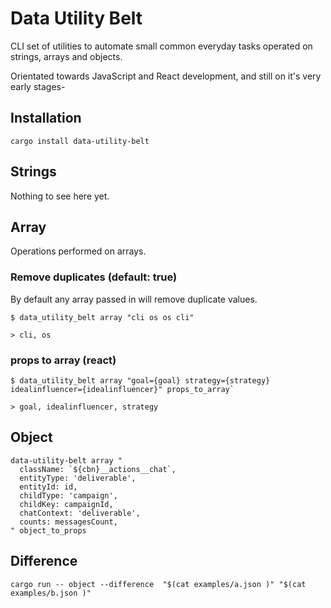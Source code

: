 # Data Utility Belt

CLI set of utilities to automate small common everyday tasks operated on strings, arrays and objects.

Orientated towards JavaScript and React development, and still on it's very early stages-

## Installation
`cargo install data-utility-belt`

## Strings

Nothing to see here yet.

## Array

Operations performed on arrays.

### Remove duplicates (default: true)

By default any array passed in will remove duplicate values.
```{bash}
$ data_utility_belt array "cli os os cli"

> cli, os
```


### props to array (react)

```{bash}
$ data_utility_belt array "goal={goal} strategy={strategy} idealinfluencer={idealinfluencer}" props_to_array`

> goal, idealinfluencer, strategy
```

## Object

```{bash} 
data-utility-belt array "
  className: `${cbn}__actions__chat`,
  entityType: 'deliverable',
  entityId: id,
  childType: 'campaign',
  childKey: campaignId,
  chatContext: 'deliverable',
  counts: messagesCount,
" object_to_props
``` 


## Difference
```{bash}
cargo run -- object --difference  "$(cat examples/a.json )" "$(cat examples/b.json )"
```
